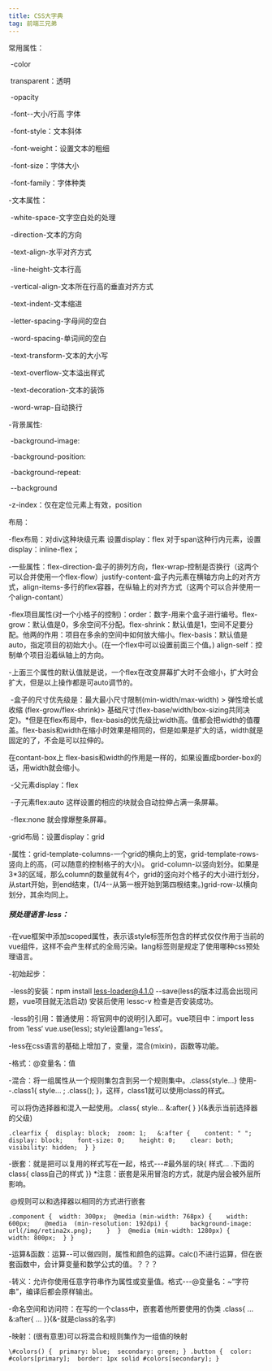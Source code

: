 ```yaml
---
title: CSS大字典
tag: 前端三兄弟
---
```

常用属性：

​	-color

​		transparent：透明

​	-opacity

​	-font--大小/行高 字体

​		-font-style：文本斜体

​		-font-weight：设置文本的粗细

​		-font-size：字体大小

​		-font-family：字体种类

-文本属性：

​	-white-space-文字空白处的处理

​	-direction-文本的方向

​	-text-align-水平对齐方式

​	-line-height-文本行高

​	-vertical-align-文本所在行高的垂直对齐方式

​	-text-indent-文本缩进

​	-letter-spacing-字母间的空白

​	-word-spacing-单词间的空白

​	-text-transform-文本的大小写

​	-text-overflow-文本溢出样式

​	-text-decoration-文本的装饰

​	-word-wrap-自动换行

-背景属性:

​	-background-image:

​	-background-position:

​	-background-repeat:

​	--background

-z-index：仅在定位元素上有效，position



布局：	

-flex布局：对div这种块级元素 设置display：flex   对于span这种行内元素，设置display：inline-flex；

​	-一些属性：flex-direction-盒子的排列方向，flex-wrap-控制是否换行（这两个可以合并使用一个flex-flow）justify-content-盒子内元素在横轴方向上的对齐方式，align-items-多行的flex容器，在纵轴上的对齐方式（这两个可以合并使用一个align-contant）

​	-flex项目属性(对一个小格子的控制)：order：数字-用来个盒子进行编号。flex-grow：默认值是0，多余空间不分配。flex-shrink：默认值是1，空间不足要分配。他两的作用：项目在多余的空间中如何放大缩小。flex-basis：默认值是auto，指定项目的初始大小。(在一个flex中可以设置前面三个值。) align-self：控制单个项目沿着纵轴上的方向。

​	-上面三个属性的默认值就是说，一个flex在改变屏幕扩大时不会缩小，扩大时会扩大，但是以上操作都是可auto调节的。

​	-盒子的尺寸优先级是：最大最小尺寸限制(min-width/max-width) > 弹性增长或收缩 (flex-grow/flex-shrink)> 基础尺寸(flex-base/width/box-sizing共同决定)。*但是在flex布局中，flex-basis的优先级比width高。值都会把width的值覆盖。flex-basis和width在缩小时效果是相同的，但是如果是扩大的话，width就是固定的了，不会是可以拉伸的。

在contant-box上 flex-basis和width的作用是一样的，如果设置成border-box的话，用width就会缩小。

​	-父元素display：flex 

​		-子元素flex:auto 这样设置的相应的块就会自动拉伸占满一条屏幕。

​		-flex:none 就会撑爆整条屏幕。

-grid布局：设置display：grid

​	-属性：grid-template-columns-一个grid的横向上的宽，grid-template-rows-竖向上的高，(可以随意的控制格子的大小)。 grid-column-以竖向划分。如果是3*3的区域，那么column的数量就有4个，grid的竖向对个格子的大小进行划分，从start开始，到end结束，(1/4--从第一根开始到第四根结束。)grid-row-以横向划分，其余均同上。





##### 预处理语言-less：

-在vue框架中添加scoped属性，表示该style标签所包含的样式仅仅作用于当前的vue组件，这样不会产生样式的全局污染。lang标签则是规定了使用哪种css预处理语言。

-初始起步：

​	-less的安装：npm install less-loader@4.1.0 --save(less的版本过高会出现问题，vue项目就无法启动) 安装后使用 lessc-v 检查是否安装成功。

​	-less的引用：普通使用：将官网中的说明引入即可。vue项目中：import less from ’less‘  vue.use(less);   style设置lang=’less‘。

-less在css语言的基础上增加了，变量，混合(mixin)，函数等功能。

-格式：@变量名：值

-混合：将一组属性从一个规则集包含到另一个规则集中。.class{style...}  使用--.class1{ style... ;  .class(); }，这样，class1就可以使用class的样式。

​	可以将伪选择器和混入一起使用。.class{ style...  &:after{  } }(&表示当前选择器的父级)

`.clearfix {  display: block;  zoom: 1;   &:after {    content: " ";    display: block;    font-size: 0;    height: 0;    clear: both;    visibility: hidden;  } }`

-嵌套：就是把可以复用的样式写在一起，格式---#最外层的块{ 样式... .下面的class{ class自己的样式 }} *注意：嵌套是采用冒泡的方式，就是内层会被外层所影响。

​	@规则可以和选择器以相同的方式进行嵌套

`.component {  width: 300px;  @media (min-width: 768px) {    width: 600px;    @media  (min-resolution: 192dpi) {      background-image: url(/img/retina2x.png);    }  }  @media (min-width: 1280px) {    width: 800px;  } }`

-运算&函数：运算--可以做四则，属性和颜色的运算。calc()不进行运算，但在嵌套函数中，会计算变量和数学公式的值。？？？

-转义：允许你使用任意字符串作为属性或变量值。格式---@变量名：~“字符串”，编译后都会原样输出。

-命名空间和访问符：在写的一个class中，嵌套着他所要使用的伪类 .class{ ... &:after{ ... }}(&-就是class的名字)

-映射：(很有意思)可以将混合和规则集作为一组值的映射

`\#colors() {  primary: blue;  secondary: green; } .button {  color: #colors[primary];  border: 1px solid #colors[secondary]; }`



